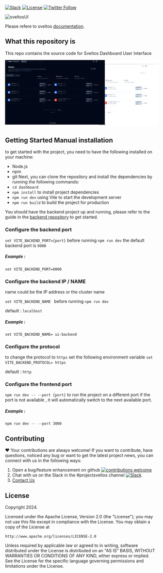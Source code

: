 [![Slack](https://img.shields.io/badge/join%20slack-%23projectsveltos-brighteen)](https://join.slack.com/t/projectsveltos/shared_invite/zt-1hraownbr-W8NTs6LTimxLPB8Erj8Q6Q)
[![License](https://img.shields.io/badge/license-Apache-blue.svg)](LICENSE)
[![Twitter Follow](https://img.shields.io/twitter/follow/projectsveltos?style=social)](https://twitter.com/projectsveltos)

<img alt="sveltosUI" src="https://raw.githubusercontent.com/projectsveltos/sveltos/main/docs/assets/logo.png" width="200">

Please refere to sveltos [documentation](https://projectsveltos.github.io/sveltos/).

## What this repository is

This repo contains the source code for Sveltos Dashboard User Interface

![interface](./public/readme-img.png)

## Getting Started Manual installation

to get started with the project, you need to have the following installed on your machine:

- Node.js
- npm
- git
  Next, you can clone the repository and install the dependencies by running the following commands:
- `cd dashboard`
- `npm install` to install project dependencies
- `npm run dev` using Vite to start the development server
- `npm run build` to build the project for production

You should have the backend project up and running, please refer to the guide in the [backend repository](https://github.com/projectsveltos/ui-backend) to get started.

### Configure the backend port

`set VITE_BACKEND_PORT={port}` before running `npm run dev`
the default backend port is `9000`

##### Example :

`set VITE_BACKEND_PORT=8000`

### Configure the backend IP / NAME

name could be the IP address or the cluster name

`set VITE_BACKEND_NAME ` before running `npm run dev`

default : `localhost`

##### Example :

`set VITE_BACKEND_NAME= ui-backend`


### Configure the protocol

to change the protocol to `https` set the following environment variable
`set VITE_BACKEND_PROTOCOL= https`

default : `http`

### Configure the frontend port

`npm run dev -- --port {port}` to run the project on a different port
if the port is not available , it will automatically switch to the next available port.

##### Example :

`npm run dev -- --port 3000`

## Contributing

❤️ Your contributions are always welcome! If you want to contribute, have questions, noticed any bug or want to get the latest project news, you can connect with us in the following ways:

1. Open a bug/feature enhancement on github [![contributions welcome](https://img.shields.io/badge/contributions-welcome-brightgreen.svg?style=flat)](https://github.com/projectsveltos/dashboard/issues)
2. Chat with us on the Slack in the #projectsveltos channel [![Slack](https://img.shields.io/badge/join%20slack-%23projectsveltos-brighteen)](https://join.slack.com/t/projectsveltos/shared_invite/zt-1hraownbr-W8NTs6LTimxLPB8Erj8Q6Q)
3. [Contact Us](mailto:support@projectsveltos.io)

## License

Copyright 2024.

Licensed under the Apache License, Version 2.0 (the "License");
you may not use this file except in compliance with the License.
You may obtain a copy of the License at

    http://www.apache.org/licenses/LICENSE-2.0

Unless required by applicable law or agreed to in writing, software
distributed under the License is distributed on an "AS IS" BASIS,
WITHOUT WARRANTIES OR CONDITIONS OF ANY KIND, either express or implied.
See the License for the specific language governing permissions and
limitations under the License.
